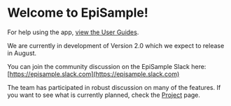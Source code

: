 # Welcome to EpiSample!

For help using the app, [view the User Guides](https://github.com/EpiSample/episample-android/wiki/User-Guides).

We are currently in development of Version 2.0 which we expect to release in August.  

You can join the community discussion on the EpiSample Slack here:  [https://episample.slack.com](https://episample.slack.com)

The team has participated in robust discussion on many of the features.  If you want to see what is currently planned, check the [Project](https://github.com/EpiSample/episample-android/projects) page.  

